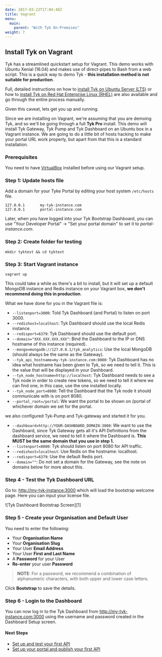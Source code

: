 ```yaml
---
date: 2017-03-22T17:04:48Z
title: Vagrant
menu:
  main:
    parent: "With Tyk On-Premises"
weight: 7 
---
```


## Install Tyk on Vagrant

Tyk has a streamlined quickstart setup for Vagrant. This demo works with Ubuntu Xenial (16.04) and makes use of direct-pipes to Bash from a web script. This is a quick way to demo Tyk - **this installation method is not suitable for production**.

Full, detailed instructions on how to [install Tyk on Ubuntu Server (LTS)](/docs/getting-started/installation/with-tyk-on-premises/on-ubuntu/) or how to [install Tyk on Red Hat Enterprise Linux (RHEL)](/docs/getting-started/installation/with-tyk-on-premises/redhat-rhel-centos/) are also available and go through the entire process manually.

Given this caveat, lets get you up and running.

Since we are installing on Vagrant, we're assuming that you are demoing Tyk, and so we'll be going through a full **Tyk Pro** install. This demo will install Tyk Gateway, Tyk Pump and Tyk Dashboard on an Ubuntu box in a Vagrant instance. We are going to do a little bit of hosts hacking to make your portal URL work properly, but apart from that this is a standard installation.

### Prerequisites

You need to have [VirtualBox](https://www.virtualbox.org/wiki/Downloads) installed before using our Vagrant setup.

### Step 1: Update hosts file

Add a domain for your Tyke Portal by editing your host system `/etc/hosts` file.

```{.copyWrapper}
127.0.0.1       my-tyk-instance.com
127.0.0.1       portal-instance.com
```

Later, when you have logged into your Tyk Bootstrap Dashboard, you can use "Your Developer Portal" -> "Set your portal domain" to set it to *portal-instance.com*.

### Step 2: Create folder for testing
```{.copyWrapper}
mkdir tyktest && cd tyktest
```

### Step 3: Start Vagrant instance
```{.copyWrapper}
vagrant up
```

This could take a while as there's a bit to install, but it will set up a default MongoDB instance and Redis instance on your Vagrant box, **we don't recommend doing this in production**.

What we have done for you in the Vagrant file is:

*   `--listenport=3000`: Told Tyk Dashboard (and Portal) to listen on port 3000.
*   `--redishost=localhost`: Tyk Dashboard should use the local Redis instance.
*   `--redisport=6379`: Tyk Dashboard should use the default port.
*   `--domain="XXX.XXX.XXX.XXX"`: Bind the Dashboard to the IP or DNS hostname of this instance (required).
*   `--mongo=mongodb://127.0.0.1/tyk_analytics`: Use the local MongoDB (should always be the same as the Gateway).
*   `--tyk_api_hostname=my-tyk-instance.com:8080`: Tyk Dashboard has no idea what hostname has been given to Tyk, so we need to tell it. This is the value that will be displayed in your Dashboard.
*   `--tyk_node_hostname=http://localhost`: Tyk Dashboard needs to see a Tyk node in order to create new tokens, so we need to tell it where we can find one, in this case, use the one installed locally.
*   `--tyk_node_port=8080`: Tell the Dashboard that the Tyk node it should communicate with is on port 8080.
*   `--portal_root=/portal`: We want the portal to be shown on /portal of whichever domain we set for the portal.

we also configured Tyk-Pump and Tyk-gateway and started it for you.

*   `--dashboard=http://YOUR-DASHBOARD_DOMAIN:3000`: We want to use the Dashboard, since Tyk Gateway gets all it's API Definitions from the dashboard service, we need to tell it where the Dashboard is. **This MUST be the same domain that you use in step 1.**
*   `--listenport=8080`: Tyk should listen on port 8080 for API traffic.
*   `--redishost=localhost`: Use Redis on the hostname: localhost.
*   `--redisport=6379`: Use the default Redis port.
*   `--domain=""`: Do not set a domain for the Gateway, see the note on domains below for more about this.

### Step 4 - Test the Tyk Dashboard URL

Go to: <http://my-tyk-instance:3000> which will load the bootstrap welcome page. Here you can input your license file.

![Tyk Dashboard Bootstrap Screen][1]

### Step 5 - Create your Organisation and Default User

You need to enter the following:

* Your **Organisation Name**
* Your **Organisation Slug**
* Your User **Email Address**
* Your User **First and Last Name**
* A **Password** for your User
* **Re-enter** your user **Password**

> **NOTE**: For a password, we recommend a combination of alphanumeric characters, with both upper and lower case letters.

Click **Bootstrap** to save the details.

### Step 6 - Login to the Dashboard

You can now log in to the Tyk Dashboard from <http://my-tyk-instance.com:3000> using the username and password created in the Dashboard Setup screen.

#### Next Steps

* [Set up and test your first API](/docs/try-out-tyk/tutorials/create-api/)
* [Set up your portal and publish your first API](/docs/try-out-tyk/tutorials/create-portal-entry/)
